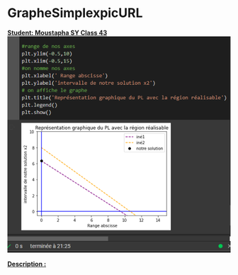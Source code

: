 # GrapheSimplexpicURL

<b> <U> Student: Moustapha SY Class 43 </U> </b>
![](pictures/graphe.png)

<b>  <U> Description : </U> </b>
